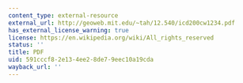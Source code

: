 ```yaml
---
content_type: external-resource
external_url: http://geoweb.mit.edu/~tah/12.540/icd200cw1234.pdf
has_external_license_warning: true
license: https://en.wikipedia.org/wiki/All_rights_reserved
status: ''
title: PDF
uid: 591cccf8-2e13-4ee2-8de7-9eec10a19cda
wayback_url: ''
---
```

